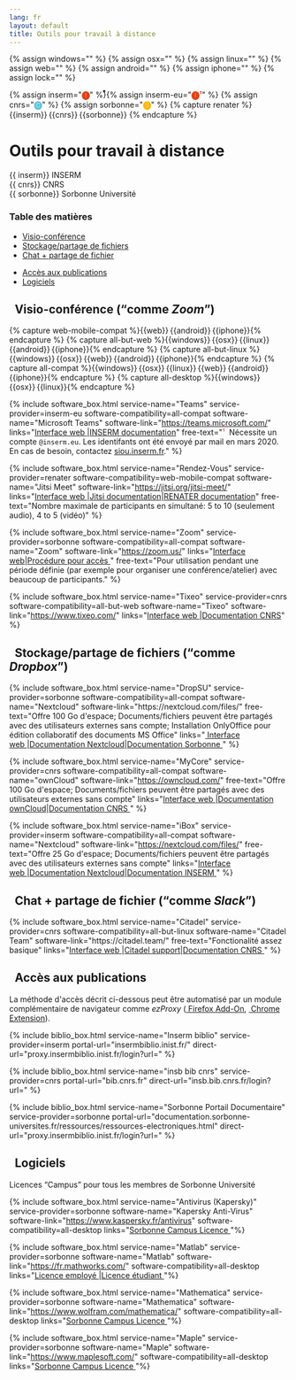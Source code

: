 ```yaml
---
lang: fr
layout: default
title: Outils pour travail à distance
---
```


<script src="https://kit.fontawesome.com/2b48dbc3a6.js" crossorigin="anonymous"></script>
{% assign windows="<i class='fab fa-windows' title='Windows'></i>" %}
{% assign osx="<i class='fab fa-apple' title='OS X'></i>" %}
{% assign linux="<i class='fab fa-linux' title='Linux'></i>" %}
{% assign web="<i class='fas fa-globe' title='Web'></i>" %}
{% assign android="<i class='fab fa-google-play' title='Android'></i>" %}
{% assign iphone="<i class='fab fa-app-store-ios' title='iPhone'></i>" %}
{% assign lock="<i class='fas fa-lock'></i>" %}

{% assign inserm="<span title='INSERM' style='color: #e74011;'><b>🅘</b></span>" %}
​⃰{% assign inserm-eu="<span title='INSERM (compte .eu)' style='color: #e74011;'><b>🅘¹</b></span>" %}
{% assign cnrs="<span title='CNRS' style='color: #62c4dd;'><b>🅒</b></span>" %}
{% assign sorbonne="<span title='Sorbonne Université' style='color: #ffb500;'><b>🅢</b></span>" %}
{% capture renater %}
{{inserm}}&thinsp;{{cnrs}}&thinsp;{{sorbonne}}
{% endcapture %}

<div class="container">
<h1>Outils pour travail à distance</h1>
<div class="row">
<div class="col md-4">{{ inserm}} INSERM</div>
<div class="col md-4">{{ cnrs}} CNRS</div>
<div class="col md-4">{{ sorbonne}} Sorbonne Université</div>
</div>
<div class="row">
<div class="col md-12">
<h3 class="mt-2">Table des matières</h3>
</div>
</div>
<div class="row justify-content-left">
<div class="col-3">
<ul>
<li><a href="#video">Visio-conférence</a></li>
<li><a href="#storage">Stockage/partage de fichiers</a></li>
<li><a href="#chat">Chat + partage de fichier</a></li>
</ul>
</div>
<div class="col-3"></div>
<ul>
<li><a href="#publication">Accès aux publications</a></li>
<li><a href="#software">Logiciels</a></li>
</ul>
</div>
<section id="video">
<h2 class="mt-5"><i class="fas fa-video"></i>&nbsp; Visio-conférence (<q>comme <i>Zoom</i></q>)</h2>
{% capture web-mobile-compat %}{{web}}&thinsp;{{android}}&thinsp;{{iphone}}{% endcapture %}
{% capture all-but-web %}{{windows}}&thinsp;{{osx}}&thinsp;{{linux}}&thinsp;{{android}}&thinsp;{{iphone}}{% endcapture %}
{% capture all-but-linux %}{{windows}}&thinsp;{{osx}}&thinsp;{{web}}&thinsp;{{android}}&thinsp;{{iphone}}{% endcapture %}
{% capture all-compat %}{{windows}}&thinsp;{{osx}}&thinsp;{{linux}}&thinsp;{{web}}&thinsp;{{android}}&thinsp;{{iphone}}{% endcapture %}
{% capture all-desktop %}{{windows}}&thinsp;{{osx}}&thinsp;{{linux}}{% endcapture %}

{% include software_box.html service-name="Teams" service-provider=inserm-eu
   software-compatibility=all-compat software-name="Microsoft Teams" software-link="https://teams.microsoft.com/"
   links="<a href='https://teams.microsoft.com/' class='btn btn-primary'>Interface web&nbsp;<i class='fas fa-lock'></i></a>|<a href='https://intranet.inserm.fr/actualites/Pages/detail.aspx?news_id=284'  class='btn btn-primary'>INSERM documentation</a>" free-text="<span style='color: #e74011;'>¹</span>&nbsp; Nécessite un compte <code>@inserm.eu</code>. Les identifants ont été envoyé par mail en mars 2020. En cas de besoin, contactez <a href='https://siou.inserm.fr/'>siou.inserm.fr</a>." %}

{% include software_box.html service-name="Rendez-Vous" service-provider=renater
   software-compatibility=web-mobile-compat software-name="Jitsi Meet" software-link="https://jitsi.org/jitsi-meet/"
   links="<a href='https://rendez-vous.renater.fr/home/' class='btn btn-primary'>Interface web&nbsp;<i class='fas fa-lock'></i></a>|<a href='https://jitsi.github.io/handbook/docs/intro'  class='btn btn-primary'>Jitsi documentation</a>|<a href='https://services.renater.fr/voix_et_image/rdv/user_guide' class='btn btn-primary'>RENATER documentation</a>" free-text="Nombre maximale de participants en simultané: 5 to 10 (seulement audio), 4 to 5 (vidéo)" %}

{% include software_box.html service-name="Zoom" service-provider=sorbonne
   software-compatibility=all-compat software-name="Zoom" software-link="https://zoom.us/"
   links="<a href='https://zoom.us/' class='btn btn-primary'>Interface web</a>|<a href='https://hotline.sorbonne-universite.fr/front/document.send.php?docid=2179' class='btn btn-primary'>Procédure pour accès&nbsp;<i class='fas fa-lock'></i></a>" free-text="Pour utilisation pendant une période définie (par exemple pour organiser une conférence/atelier) avec beaucoup de participants." %}

{% include software_box.html service-name="Tixeo" service-provider=cnrs
   software-compatibility=all-but-web software-name="Tixeo" software-link="https://www.tixeo.com/"
   links="<a href='https://tixeo.cnrs.fr' class='btn btn-primary'>Interface web&nbsp;<i class='fas fa-lock'></i></a>|<a href='https://aide.core-cloud.net/si/tixeo/SitePages/Accueil.aspx' class='btn btn-primary'>Documentation CNRS</a>" %}

</section>
<section id="storage">
<h2 class="mt-5"><i class="far fa-hdd"></i>&nbsp; Stockage/partage de fichiers (<q>comme <i>Dropbox</i></q>)</h2>
{% include software_box.html service-name="DropSU" service-provider=sorbonne
   software-compatibility=all-compat software-name="Nextcloud" software-link="https://nextcloud.com/files/" free-text="Offre 100&nbsp;Go d'espace; Documents/fichiers peuvent être partagés avec des utilisateurs externes sans compte; Installation OnlyOffice pour édition collaboratif des documents MS Office"
   links="<a href='https://dropsu.sorbonne-universite.fr/' class='btn btn-primary'> Interface web&nbsp;<i class='fas fa-lock'></i></a>|<a href='https://nextcloud.support/com/' class='btn btn-primary'>Documentation Nextcloud</a>|<a href='https://intranet.sorbonne-universite.fr/fr/procedures-et-services/informatique/outils-documentaires-collaboratifs.html' class='btn btn-primary'>Documentation Sorbonne&nbsp;<i class='fas fa-lock'></i></a>" %}

{% include software_box.html service-name="MyCore" service-provider=cnrs
   software-compatibility=all-compat software-name="ownCloud" software-link="https://owncloud.com/" free-text="Offre 100&nbsp;Go d'espace; Documents/fichiers peuvent être partagés avec des utilisateurs externes sans compte"
   links="<a href='https://mycore.core-cloud.net/index.php/login' class='btn btn-primary'>Interface web&nbsp;<i class='fas fa-lock'></i></a>|<a href='https://owncloud.com/docs-guides/' class='btn btn-primary'>Documentation ownCloud</a>|<a href='https://confluence.cnrs.fr/confluence/pages/viewpage.action?spaceKey=ODSCORE&title=Aide+utilisateur' class='btn btn-primary'>Documentation CNRS&nbsp;<i class='fas fa-lock'></i></a>" %}

{% include software_box.html service-name="iBox" service-provider=inserm
   software-compatibility=all-compat software-name="Nextcloud" software-link="https://nextcloud.com/files/" free-text="Offre 25&nbsp;Go d'espace; Documents/fichiers peuvent être partagés avec des utilisateurs externes sans compte"
   links="<a href='https://ibox.inserm.fr' class='btn btn-primary'>Interface web&nbsp;<i class='fas fa-lock'></i></a>|<a href='https://nextcloud.com/support/' class='btn btn-primary'>Documentation Nextcloud</a>|<a href='https://intranet.inserm.fr/services-et-support-informatique/Documents/ibox-utilisateurs-v3.pdf' class='btn btn-primary'>Documentation INSERM&nbsp;<i class='fas fa-lock'></i></a>" %}
</section>
<section id="chat">
<h2 class="mt-5"><i class="far fa-comment-dots"></i>&nbsp; Chat + partage de fichier (<q>comme <i>Slack</i></q>)</h2>
{% include software_box.html service-name="Citadel" service-provider=cnrs
   software-compatibility=all-but-linux software-name="Citadel Team" software-link="https://citadel.team/" free-text="Fonctionalité assez basique"
   links="<a href='https://cnrs.citadel.team/' class='btn btn-primary'>Interface web&nbsp;<i class='fas fa-lock'></i></a>|<a href='https://support.citadel.team/kb' class='btn btn-primary'>Citadel support</a>|<a href='https://aide.core-cloud.net/si/citadel/SitePages/Accueil.aspx' class='btn btn-primary'>Documentation CNRS&nbsp;<i class='fas fa-lock'></i></a>" %}
</section>
<section id="publication">
<h2 class="mt-5"><i class="far fa-newspaper"></i>&nbsp; Accès aux publications</h2>
<p>La méthode d'accès décrit ci-dessous peut être automatisé par un module
complémentaire de navigateur comme <i>ezProxy</i> (<a href="https://addons.mozilla.org/en-US/firefox/addon/ezproxy-redirect-foxified/"><i class="fas fa-download"></i>&nbsp;Firefox Add-On</a>, <a href="https://chrome.google.com/webstore/detail/ezproxy-redirect/gfhnhcbpnnnlefhobdnmhenofhfnnfhi"><i class="fas fa-download"></i>&nbsp;Chrome Extension</a>).</p>
{% include biblio_box.html service-name="Inserm biblio" service-provider=inserm portal-url="insermbiblio.inist.fr/" direct-url="proxy.insermbiblio.inist.fr/login?url=" %}

{% include biblio_box.html service-name="insb bib cnrs" service-provider=cnrs portal-url="bib.cnrs.fr" direct-url="insb.bib.cnrs.fr/login?url=" %}

{% include biblio_box.html service-name="Sorbonne Portail Documentaire" service-provider=sorbonne portal-url="documentation.sorbonne-universites.fr/ressources/ressources-electroniques.html" direct-url="proxy.insermbiblio.inist.fr/login?url=" %}
</section>
<section id="software">
<h2 class="mt-5"><i class="fas fa-laptop-code"></i>&nbsp; Logiciels</h2>
<p>Licences <q>Campus</q> pour tous les membres de Sorbonne Université</p>

{% include software_box.html service-name="Antivirus (Kapersky)" service-provider=sorbonne software-name="Kapersky Anti-Virus" software-link="https://www.kaspersky.fr/antivirus" software-compatibility=all-desktop links="<a href='http://logiciels.upmc.fr/fr/marches_conclus_par_l_upmc/antivirus.html' class='btn btn-primary'>Sorbonne Campus Licence&nbsp;<i class='fas fa-lock'></i></a>"%}


{% include software_box.html service-name="Matlab" service-provider=sorbonne software-name="Matlab" software-link="https://fr.mathworks.com/" software-compatibility=all-desktop links="<a href='http://logiciels.upmc.fr/fr/marches_conclus_par_l_upmc/matlab/lic_standalone_personnel.html' class='btn btn-primary'>Licence employé&nbsp;<i class='fas fa-lock'></i></a>|<a href='http://logiciels.upmc.fr/fr/marches_conclus_par_l_upmc/matlab/lic_standalone_etudiant.html' class='btn btn-primary'>Licence étudiant&nbsp;<i class='fas fa-lock'></i></a>"%}

{% include software_box.html service-name="Mathematica" service-provider=sorbonne software-name="Mathematica" software-link="https://www.wolfram.com/mathematica/" software-compatibility=all-desktop links="<a href='http://logiciels.upmc.fr/fr/marches_conclus_par_l_upmc/mathematica.html' class='btn btn-primary'>Sorbonne Campus Licence&nbsp;<i class='fas fa-lock'></i></a>"%}

{% include software_box.html service-name="Maple" service-provider=sorbonne software-name="Maple" software-link="https://www.maplesoft.com/" software-compatibility=all-desktop links="<a href='http://logiciels.upmc.fr/fr/marches_conclus_par_l_upmc/maple.html' class='btn btn-primary'>Sorbonne Campus Licence&nbsp;<i class='fas fa-lock'></i></a>"%}
</section>
</div>
